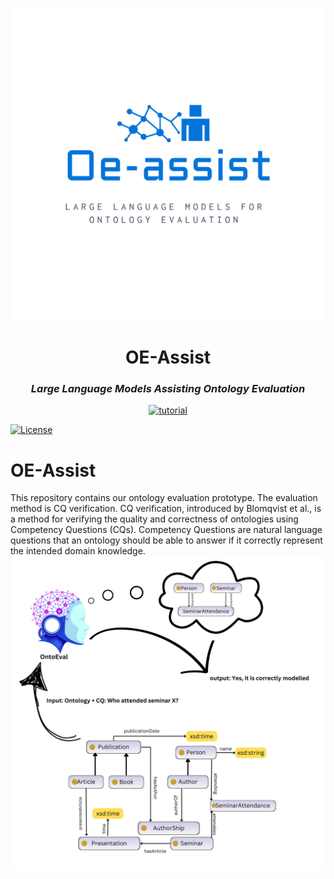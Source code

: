 <p align="center">
  <img src="./logo-color.png" alt="OE-Assist" width="500"/>
</p>

<h1 align="center">OE-Assist</h1>
<h3 align="center"><i>Large Language Models Assisting Ontology Evaluation</i></h3>

<p align="center">
  <a href="[[https://github.com/fossr-project/ontogenia-cini/blob/main/restapi/tutorial/Bench4KE%20Tutorial.pdf](https://github.com/dersuchendee/OntoEval/blob/main/Tutorial_OntoEval.pdf)](https://github.com/dersuchendee/OntoEval/blob/main/Tutorial_OntoEval.pdf)"><img src="https://img.shields.io/badge/doc-API_Tutorial-dodgerblue?style=plastic" alt="tutorial"></a>
  
  <a href="./LICENSE"><img src="https://img.shields.io/badge/license-APACHE-00BCD4?style=plastic" alt="License"></a>
</p>

# OE-Assist
This repository contains our ontology evaluation prototype. The evaluation method is CQ verification. CQ verification, introduced by Blomqvist et al., is a method for verifying the quality and correctness of ontologies using Competency Questions (CQs). Competency Questions are natural language questions that an ontology should be able to answer if it correctly represent the intended domain knowledge.
![alt text](images/Ontology.png)

 
